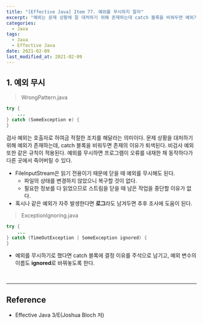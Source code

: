 ```yaml
---
title: "[Effective Java] Item 77. 예외를 무시하지 말라"
excerpt: "예외는 문제 상황에 잘 대처하기 위해 존재하는데 catch 블록을 비워두면 예외가 존재할 이유가 없어진다."
categories:
  - Java
tags:
  - Java
  - Effective Java
date: 2021-02-09
last_modified_at: 2021-02-09
---
```


## 1. 예외 무시

> WrongPattern.java

```java
try {
    ...
} catch (SomeException e) {
}
```

검사 예외는 호출자로 하여금 적절한 조치를 해달라는 의미이다. 문제 상황을 대처하기 위해 예외가 존재하는데, catch 블록을 비워두면 존재의 이유가 퇴색된다. 비검사 예외 또한 같은 규칙이 적용된다. 예외를 무시하면 프로그램이 오류를 내재한 채 동작하다가 다른 곳에서 죽어버릴 수 있다.

* FileInputStream은 읽기 전용이기 때문에 닫을 때 예외를 무시해도 된다.
  * 파일의 상태를 변경하지 않았으니 복구할 것이 없다.
  * 필요한 정보를 다 읽었으므로 스트림을 닫을 때 남은 작업을 중단할 이유가 없다.
* 혹시나 같은 예외가 자주 발생한다면 **로그**라도 남겨두면 추후 조사에 도움이 된다.

> ExceptionIgnoring.java

```java
try {
    ...
} catch (TimeOutException | SomeException ignored) {
}
```

* 예외를 무시하기로 했다면 catch 블록에 결정 이유를 주석으로 남기고, 예외 변수의 이름도 **ignored**로 바꿔놓도록 한다.

<br>

---

## Reference

* Effective Java 3/E(Joshua Bloch 저)
